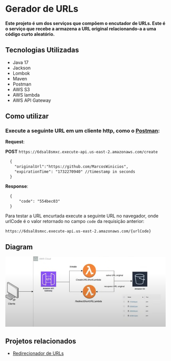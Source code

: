 # Gerador de URLs

#### Este projeto é um dos serviços que compõem o encutador de URLs. Este é o serviço que recebe a armazena a URL original relacionando-a a uma código curto aleatório.

## Tecnologias Utilizadas
- Java 17
- Jackson
- Lombok
- Maven
- Postman
- AWS S3
- AWS lambda
- AWS API Gateway

## Como utilizar
### Execute a seguinte URL em um cliente http, como o [Postman](https://www.postman.com/):

**Request**:

**POST** ``https://6dsal8smxc.execute-api.us-east-2.amazonaws.com/create``
```
  {
    "originalUrl":"https://github.com/MarcosWinicios",
    "expirationTime": "1732270940" //timestamp in seconds
  }
```
**Response**:
```
  {
      "code": "554bec03"
  }
```
Para testar a URL encurtada execute a seguinte URL no navegador, onde urlCode é o valor retornado no campo ``code`` da requisição anterior:

```
https://6dsal8smxc.execute-api.us-east-2.amazonaws.com/{urlCode}
```
## Diagram

![diagram](docs/diagram.png)

## Projetos relacionados
- [Redirecionador de URLs](https://github.com/url-shortener-project/url-shortener-redirector)

